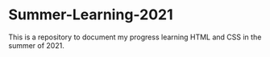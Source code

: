 # Summer-Learning-2021

This is a repository to document my progress learning HTML and CSS in the summer of 2021. 
